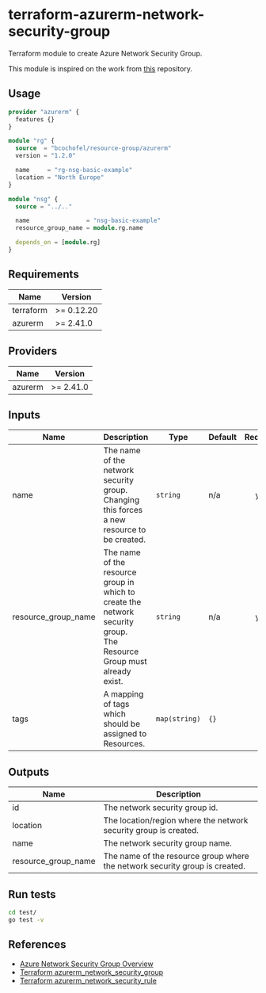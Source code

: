 # terraform-azurerm-network-security-group

Terraform module to create Azure Network Security Group.

This module is inspired on the work from [this](https://github.com/Azure/terraform-azurerm-network-security-group) repository.

## Usage

```hcl:examples/basic/main.tf
provider "azurerm" {
  features {}
}

module "rg" {
  source  = "bcochofel/resource-group/azurerm"
  version = "1.2.0"

  name     = "rg-nsg-basic-example"
  location = "North Europe"
}

module "nsg" {
  source = "../.."

  name                = "nsg-basic-example"
  resource_group_name = module.rg.name

  depends_on = [module.rg]
}

```

<!-- BEGINNING OF PRE-COMMIT-TERRAFORM DOCS HOOK -->

## Requirements

| Name      | Version    |
| --------- | ---------- |
| terraform | >= 0.12.20 |
| azurerm   | >= 2.41.0  |

## Providers

| Name    | Version   |
| ------- | --------- |
| azurerm | >= 2.41.0 |

## Inputs

| Name                  | Description                                                                                                             | Type          | Default | Required |
| --------------------- | ----------------------------------------------------------------------------------------------------------------------- | ------------- | ------- | :------: |
| name                  | The name of the network security group.<br>Changing this forces a new resource to be created.                           | `string`      | n/a     |   yes    |
| resource\_group\_name | The name of the resource group in which to create the network security group.<br>The Resource Group must already exist. | `string`      | n/a     |   yes    |
| tags                  | A mapping of tags which should be assigned to Resources.                                                                | `map(string)` | `{}`    |    no    |

## Outputs

| Name                  | Description                                                                 |
| --------------------- | --------------------------------------------------------------------------- |
| id                    | The network security group id.                                              |
| location              | The location/region where the network security group is created.            |
| name                  | The network security group name.                                            |
| resource\_group\_name | The name of the resource group where the network security group is created. |

<!-- END OF PRE-COMMIT-TERRAFORM DOCS HOOK -->


## Run tests

```bash
cd test/
go test -v
```

## References

* [Azure Network Security Group Overview](https://docs.microsoft.com/en-us/azure/virtual-network/network-security-groups-overview)
* [Terraform azurerm_network_security_group](https://registry.terraform.io/providers/hashicorp/azurerm/latest/docs/resources/network_security_group)
* [Terraform azurerm_network_security_rule](https://registry.terraform.io/providers/hashicorp/azurerm/latest/docs/resources/network_security_rule)
